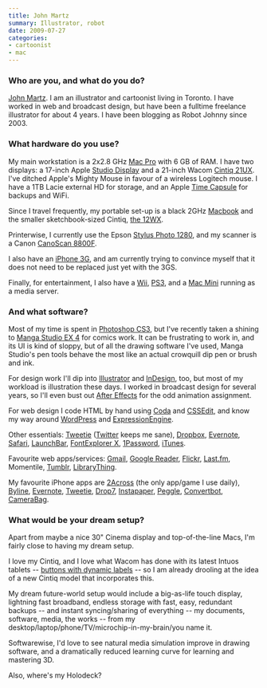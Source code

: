 ```yaml
---
title: John Martz
summary: Illustrator, robot
date: 2009-07-27
categories:
- cartoonist
- mac
---
```


### Who are you, and what do you do?

[John Martz](http://www.robotjohnny.com/ "John's illustration website."). I am an illustrator and cartoonist living in Toronto. I have worked in web and broadcast design, but have been a fulltime freelance illustrator for about 4 years. I have been blogging as Robot Johnny since 2003.

### What hardware do you use?

My main workstation is a 2x2.8 GHz [Mac Pro][mac-pro] with 6 GB of RAM. I have two displays: a 17-inch Apple [Studio Display][studio-display] and a 21-inch Wacom [Cintiq 21UX][cintiq]. I've ditched Apple's Mighty Mouse in favour of a wireless Logitech mouse. I have a 1TB Lacie external HD for storage, and an Apple [Time Capsule][time-capsule] for backups and WiFi.

Since I travel frequently, my portable set-up is a black 2GHz [Macbook][] and the smaller sketchbook-sized Cintiq, [the 12WX][cintiq].

Printerwise, I currently use the Epson [Stylus Photo 1280][stylus-photo-1280], and my scanner is a Canon [CanoScan 8800F][canoscan-8800f].

I also have an [iPhone 3G][iphone-3g], and am currently trying to convince myself that it does not need to be replaced just yet with the 3GS.

Finally, for entertainment, I also have a [Wii][], [PS3][], and a [Mac Mini][mac-mini] running as a media server.

### And what software?

Most of my time is spent in [Photoshop CS3][photoshop], but I've recently taken a shining to [Manga Studio EX 4][manga-studio-ex] for comics work. It can be frustrating to work in, and its UI is kind of sloppy, but of all the drawing software I've used, Manga Studio's pen tools behave the most like an actual crowquill dip pen or brush and ink.

For design work I'll dip into [Illustrator][] and [InDesign][], too, but most of my workload is illustration these days. I worked in broadcast design for several years, so I'll even bust out [After Effects][after-effects] for the odd animation assignment.

For web design I code HTML by hand using [Coda][] and [CSSEdit][], and know my way around [WordPress][] and [ExpressionEngine][].

Other essentials: [Tweetie][] ([Twitter][] keeps me sane), [Dropbox][], [Evernote][], [Safari][], [LaunchBar][], [FontExplorer X][fontexplorer-x], [1Password][], [iTunes][].

Favourite web apps/services: [Gmail][], [Google Reader][google-reader], [Flickr][], [Last.fm][], Momentile, [Tumblr][], [LibraryThing][].

My favourite iPhone apps are [2Across][2-across-ios] (the only app/game I use daily), [Byline][byline-ios], [Evernote][evernote-ios], [Tweetie][tweetie-ios], [Drop7][drop7-ios], [Instapaper][instapaper-ios], [Peggle][peggle-ios], [Convertbot][convertbot-ios], [CameraBag][camerabag-ios].

### What would be your dream setup?

Apart from maybe a nice 30" Cinema display and top-of-the-line Macs, I'm fairly close to having my dream setup.

I love my Cintiq, and I love what Wacom has done with its latest Intuos tablets -- [buttons with dynamic labels](http://intuos.wacom.com/americas/key-displays.php "Info on dynamic button labels on Intous tablets.") -- so I am already drooling at the idea of a new Cintiq model that incorporates this.

My dream future-world setup would include a big-as-life touch display, lightning fast broadband, endless storage with fast, easy, redundant backups -- and instant syncing/sharing of everything -- my documents, software, media, the works -- from my desktop/laptop/phone/TV/microchip-in-my-brain/you name it.

Softwarewise, I'd love to see natural media simulation improve in drawing software, and a dramatically reduced learning curve for learning and mastering 3D.

Also, where's my Holodeck?

[1password]: https://1password.com "Password management software for Mac OS X."
[2-across-ios]: http://www.instantcocoa.com/products/2across/ "A crossword puzzle game for the iPhone"
[after-effects]: https://www.adobe.com/products/aftereffects.html "Motion graphics and video editing software."
[byline-ios]: http://www.phantomfish.com/byline.html "A Google Reader app for the iPhone"
[camerabag-ios]: https://www.nevercenter.com/camerabag/ "An iPhone app for taking photos with various filters."
[canoscan-8800f]: https://www.amazon.com/Canon-2168B002-2168B002-CanoScan-8800F-Color-Image-Scanner/dp/B000V2QCQI "A film and negative scanner."
[cintiq]: https://www.wacom.com/en/us/cintiq "A computer screen you can draw on."
[coda]: https://panic.com/coda/ "A single-window HTML/web tool for the Mac."
[convertbot-ios]: https://itunes.apple.com/us/app/id308928075 "A unit conversion app for the iPhone."
[cssedit]: https://www.macworld.com/article/1131901/cssedit26.html "A stylesheet editor for the Mac."
[drop7-ios]: https://itunes.apple.com/us/app/drop7-by-zynga/id425245634 "An addictive puzzle game for the iPhone."
[dropbox]: https://www.dropbox.com/ "Online syncing and storage."
[evernote-ios]: https://itunes.apple.com/us/app/evernote/id281796108 "An iPhone client for the Evernote web service."
[evernote]: https://evernote.com/ "Online software for capturing notes."
[expressionengine]: https://ellislab.com/expressionengine "A web publishing/CMS system."
[flickr]: https://www.flickr.com/ "A photo sharing website."
[fontexplorer-x]: https://www.fontexplorerx.com/ "Font management software."
[gmail]: https://mail.google.com/mail/ "Web-based email."
[google-reader]: https://en.wikipedia.org/wiki/Google_Reader "A web-based feed reader."
[illustrator]: https://www.adobe.com/products/illustrator.html "A vector graphics editor."
[indesign]: https://www.adobe.com/products/indesign.html "A desktop/web publishing application."
[instapaper-ios]: https://www.instapaper.com/iphone "An iPhone app for reading Instapaper saved pages."
[iphone-3g]: https://en.wikipedia.org/wiki/IPhone_3G "A smartphone."
[itunes]: https://www.apple.com/itunes/ "A jukebox application and online store."
[last.fm]: https://www.last.fm/ "An online radio/tool for tracking your listening habits."
[launchbar]: https://www.obdev.at/products/launchbar/index.html "An application launcher and data manager for the Mac."
[librarything]: https://www.librarything.com/ "A site for keeping track of your books."
[mac-mini]: https://www.apple.com/mac-mini/ "A small desktop computer."
[mac-pro]: https://www.apple.com/mac-pro/ "The Intel-based Mac tower computer."
[macbook]: https://en.wikipedia.org/wiki/MacBook "A laptop."
[manga-studio-ex]: https://my.smithmicro.com/manga-studio-ex-5.html "Comic and manga creation software."
[peggle-ios]: https://itunes.apple.com/app/peggle/id314303518 "A terribly addictive peg-popping game."
[photoshop]: https://www.adobe.com/products/photoshop.html "A bitmap image editor."
[ps3]: http://us.playstation.com/PS3/ "A shiny gaming console from Sony."
[safari]: https://www.apple.com/safari/ "A fast web browser."
[studio-display]: http://www.everymac.com/monitors/apple/studio_cinema/specs/apple_studio_display_17_fp.html "A line of LCD/CRT screens."
[stylus-photo-1280]: http://www.epson.com/cgi-bin/Store/consumer/consDetail.jsp?oid=28907797&modeloid=14387&infoType=Overview "A printer supporting up to 13 inch prints."
[time-capsule]: https://www.apple.com/airport-time-capsule/ "A WiFi access point and backup system."
[tumblr]: https://www.tumblr.com/ "An online personal publishing platform."
[tweetie-ios]: https://en.wikipedia.org/wiki/Tweetie "A Twitter client."
[tweetie]: https://en.wikipedia.org/wiki/Tweetie "A Twitter client for the Mac."
[twitter]: https://twitter.com/ "An online micro-blogging platform."
[wii]: https://www.nintendo.com/wii "A unique gaming console."
[wordpress]: https://wordpress.com/ "Weblog publishing software."
